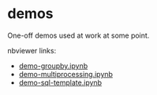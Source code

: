 # demos

One-off demos used at work at some point.

nbviewer links:

* [demo-groupby.ipynb](https://nbviewer.jupyter.org/github/cadent-mrichman/demos/blob/main/demo-groupby.ipynb)
* [demo-multiprocessing.ipynb](https://nbviewer.jupyter.org/github/cadent-mrichman/demos/blob/main/demo-multiprocessing.ipynb)
* [demo-sql-template.ipynb](https://nbviewer.jupyter.org/github/cadent-mrichman/demos/blob/main/demo-sql-template.ipynb)
